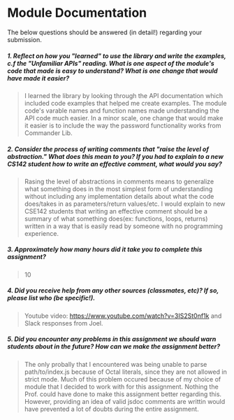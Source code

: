 # Module Documentation

The below questions should be answered (in detail!) regarding your submission.

##### 1. Reflect on how you "learned" to use the library and write the examples, c.f the "Unfamiliar APIs" reading. What is one aspect of the module's code that made is easy to understand? What is one change that would have made it easier?
> I learned the library by looking through the API documentation which included code examples that helped me create examples. The module code's varable names and function names made understanding the API code much easier. In a minor scale, one change that would make it easier is to include the way the password functionality works from Commander Lib.


##### 2. Consider the process of writing comments that "raise the level of abstraction." What does this mean to you? If you had to explain to a new CS142 student how to write an effective comment, what would you say? #####
> Rasing the level of abstractions in comments means to generalize what something does in the most simplest form of understanding without including any implementation details about what the code does/takes in as parameters/return values/etc. I would explain to new CSE142 students that writing an effective comment should be a summary of what something does(ex: functions, loops, returns) written in a way that is easily read by someone with no programming experience. 


##### 3. Approximately how many hours did it take you to complete this assignment? #####
> 10


##### 4. Did you receive help from any other sources (classmates, etc)? If so, please list who (be specific!). #####
> Youtube video: https://www.youtube.com/watch?v=3IS2St0nf1k and Slack responses from Joel.


##### 5. Did you encounter any problems in this assignment we should warn students about in the future? How can we make the assignment better? #####
> The only probally that I encountered was being unable to parse path/to/index.js because of Octal literals, since they are not allowed in strict mode. Much of this problem occured because of my choice of module that I decided to work with for this assignment. Nothing the Prof. could have done to make this assignment better regarding this. However, providing an idea of valid jsdoc comments are writtin would have prevented a lot of doubts during the entire assignment.
